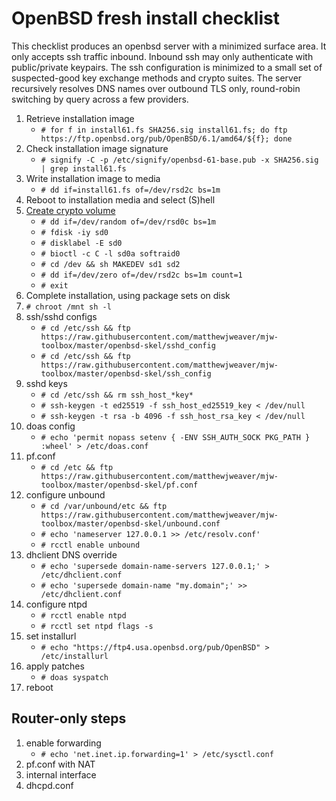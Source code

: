 # OpenBSD fresh install checklist


This checklist produces an openbsd server with a minimized surface area. It only accepts ssh traffic inbound. Inbound ssh may only authenticate with public/private keypairs. The ssh configuration is minimized to a small set of suspected-good key exchange methods and crypto suites. The server recursively resolves DNS names over outbound TLS only, round-robin switching by query across a few providers.


1. Retrieve installation image
    * `# for f in install61.fs SHA256.sig install61.fs; do ftp https://ftp.openbsd.org/pub/OpenBSD/6.1/amd64/${f}; done`
1. Check installation image signature
    * `# signify -C -p /etc/signify/openbsd-61-base.pub -x SHA256.sig | grep install61.fs`
1. Write installation image to media
    * `# dd if=install61.fs of=/dev/rsd2c bs=1m`
1. Reboot to installation media and select (S)hell
1. [Create crypto volume](https://openbsd.org/faq/faq14.html#softraidFDE)
    * `# dd if=/dev/random of=/dev/rsd0c bs=1m`
    * `# fdisk -iy sd0`
    * `# disklabel -E sd0`
    * `# bioctl -c C -l sd0a softraid0`
    * `# cd /dev && sh MAKEDEV sd1 sd2`
    * `# dd if=/dev/zero of=/dev/rsd2c bs=1m count=1`
    * `# exit`
1. Complete installation, using package sets on disk
1. `# chroot /mnt sh -l`
1. ssh/sshd configs
    * `# cd /etc/ssh && ftp https://raw.githubusercontent.com/matthewjweaver/mjw-toolbox/master/openbsd-skel/sshd_config`
    * `# cd /etc/ssh && ftp https://raw.githubusercontent.com/matthewjweaver/mjw-toolbox/master/openbsd-skel/ssh_config`
1. sshd keys
    * `# cd /etc/ssh && rm ssh_host_*key*`
    * `# ssh-keygen -t ed25519 -f ssh_host_ed25519_key < /dev/null`
    * `# ssh-keygen -t rsa -b 4096 -f ssh_host_rsa_key < /dev/null`
1. doas config
    * `# echo 'permit nopass setenv { -ENV SSH_AUTH_SOCK PKG_PATH } :wheel' > /etc/doas.conf`
1. pf.conf
    * `# cd /etc && ftp https://raw.githubusercontent.com/matthewjweaver/mjw-toolbox/master/openbsd-skel/pf.conf`
1. configure unbound
    * `# cd /var/unbound/etc && ftp https://raw.githubusercontent.com/matthewjweaver/mjw-toolbox/master/openbsd-skel/unbound.conf`
    * `# echo 'nameserver 127.0.0.1 >> /etc/resolv.conf'`
    * `# rcctl enable unbound`
1. dhclient DNS override
    * `# echo 'supersede domain-name-servers 127.0.0.1;' > /etc/dhclient.conf`
    * `# echo 'supersede domain-name "my.domain";' >> /etc/dhclient.conf`
1. configure ntpd
    * `# rcctl enable ntpd`
    * `# rcctl set ntpd flags -s`
1. set installurl
    * `# echo "https://ftp4.usa.openbsd.org/pub/OpenBSD" > /etc/installurl`
1. apply patches
    * `# doas syspatch`
1. reboot


## Router-only steps

1. enable forwarding
    * `# echo 'net.inet.ip.forwarding=1' > /etc/sysctl.conf`
1. pf.conf with NAT
1. internal interface
1. dhcpd.conf
